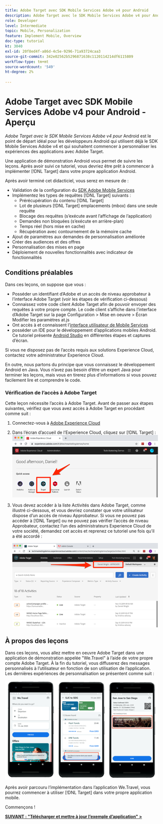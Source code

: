 ```yaml
---
title: Adobe Target avec SDK Mobile Services Adobe v4 pour Android
description: Adobe Target avec le SDK Mobile Services Adobe v4 pour Android est le point de départ idéal pour les développeurs Android qui utilisent déjà le SDK Mobile Services Adobe v4 et qui souhaitent commencer à personnaliser les expériences de l’application avec Adobe Target.
role: Developer
level: Intermediate
topic: Mobile, Personalization
feature: Implement Mobile, Overview
doc-type: tutorial
kt: 3040
exl-id: 20f8ed4f-a86d-4c5e-9296-71a93724caa3
source-git-commit: 342e02562b5296871638c1120114214df6115809
workflow-type: tm+mt
source-wordcount: '549'
ht-degree: 2%

---
```


# Adobe Target avec SDK Mobile Services Adobe v4 pour Android - Aperçu

_Adobe Target avec le SDK Mobile Services Adobe v4 pour_ Android est le point de départ idéal pour les développeurs Android qui utilisent déjà le SDK Mobile Services Adobe v4 et qui souhaitent commencer à personnaliser les expériences des applications avec Adobe Target.

Une application de démonstration Android vous permet de suivre les leçons. Après avoir suivi ce tutoriel, vous devriez être prêt à commencer à implémenter [!DNL Target] dans votre propre application Android.

Après avoir terminé cet didacticiel, vous serez en mesure de :

* Validation de la configuration du [SDK Adobe Mobile Services](https://experienceleague.adobe.com/docs/mobile-services/android/getting-started-android/requirements.html?lang=en)
* Implémentez les types de requêtes [!DNL Target] suivants :
   * Prérécupération du contenu [!DNL Target]
   * Lot de plusieurs [!DNL Target] emplacements (mbox) dans une seule requête
   * Blocage des requêtes (s’exécute avant l’affichage de l’application)
   * Demandes non bloquées (s’exécute en arrière-plan)
   * Temps réel (hors mise en cache)
   * Récupération avec contournement de la mémoire cache
* Ajout de paramètres aux demandes de personnalisation améliorée
* Créer des audiences et des offres
* Personnalisation des mises en page
* Déploiement de nouvelles fonctionnalités avec indicateur de fonctionnalités

## Conditions préalables

Dans ces leçons, on suppose que vous :

* Posséder un identifiant d’Adobe et un accès de niveau approbateur à l’interface Adobe Target (voir les étapes de vérification ci-dessous)
* Connaissez votre code client Adobe Target afin de pouvoir envoyer des requêtes à votre propre compte. Le code client s’affiche dans l’interface d’Adobe Target sur la page   Configuration > Mise en oeuvre > Écran Modifier les paramètres at.js
* Ont accès à et connaissent l’[interface utilisateur de Mobile Services](https://mobilemarketing.adobe.com/)
* posséder un IDE pour le développement d’applications mobiles Android. Ce tutoriel présente [Android Studio](https://developer.android.com/studio/install) en différentes étapes et captures d’écran.

Si vous ne disposez pas de l’accès requis aux solutions Experience Cloud, contactez votre administrateur Experience Cloud.

En outre, nous partons du principe que vous connaissez le développement Android en Java. Vous n’avez pas besoin d’être un expert Java pour terminer les leçons, mais vous en tirerez plus d’informations si vous pouvez facilement lire et comprendre le code.

### Vérification de l’accès à Adobe Target

Cette leçon nécessite l’accès à Adobe Target. Avant de passer aux étapes suivantes, vérifiez que vous avez accès à Adobe Target en procédant comme suit :

1. Connectez-vous à [Adobe Experience Cloud](https://experience.adobe.com/)
1. Dans l’écran d’accueil de l’Experience Cloud, cliquez sur [!DNL Target] :
   ![Écran d’accueil Experience Cloud](assets/aec_homeScreen_clickTarget.png)
1. Vous devez accéder à la liste Activités dans Adobe Target, comme illustré ci-dessous, et vous devriez constater que votre utilisateur dispose d’un accès de niveau Approbateur. Si vous ne pouvez pas accéder à [!DNL Target] ou ne pouvez pas vérifier l’accès de niveau Approbateur, contactez l’un des administrateurs Experience Cloud de votre société, demandez cet accès et reprenez ce tutoriel une fois qu’il a été accordé :

   ![Interface utilisateur d’Adobe](assets/targetUI_approver.png)

## À propos des leçons

Dans ces leçons, vous allez mettre en oeuvre Adobe Target dans une application de démonstration appelée &quot;We.Travel&quot; à l’aide de votre propre compte Adobe Target. À la fin du tutoriel, vous diffuserez des messages personnalisés à l’utilisateur en fonction de son utilisation de l’application. Les dernières expériences de personnalisation se présentent comme suit :

![Fin de l’application We.Travel](assets/overview_final_result.jpg)

Après avoir parcouru l’implémentation dans l’application We.Travel, vous pourrez commencer à utiliser [!DNL Target] dans votre propre application mobile.

Commençons !

**[SUIVANT : &quot;Télécharger et mettre à jour l’exemple d’application&quot; >](download-and-update-the-sample-app.md)**
